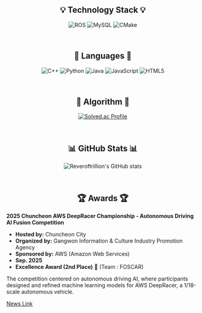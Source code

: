 <div align="center">

## 💡 Technology Stack 💡  
<!-- 프레임워크·DB·툴 -->
![ROS](https://img.shields.io/badge/ROS-22314E?style=for-the-badge&logo=ros&logoColor=white)
![MySQL](https://img.shields.io/badge/MySQL-4479A1?style=for-the-badge&logo=mysql&logoColor=white)
![CMake](https://img.shields.io/badge/CMake-064F8C?style=for-the-badge&logo=cmake&logoColor=white)

<br>

## 🌈 Languages 🌈  
![C++](https://img.shields.io/badge/C%2B%2B-00599C?style=for-the-badge&logo=cplusplus&logoColor=white)
![Python](https://img.shields.io/badge/Python-3776AB?style=for-the-badge&logo=python&logoColor=white)
![Java](https://img.shields.io/badge/Java-007396?style=for-the-badge&logo=openjdk&logoColor=white)
![JavaScript](https://img.shields.io/badge/JavaScript-F7DF1E?style=for-the-badge&logo=javascript&logoColor=black)
![HTML5](https://img.shields.io/badge/HTML5-E34F26?style=for-the-badge&logo=html5&logoColor=white)

<br>

## 🧩 Algorithm 🧩 
[![Solved.ac Profile](http://mazassumnida.wtf/api/v2/generate_badge?boj=cholee3253)](https://solved.ac/cholee3253)

<br>

## 📊 GitHub Stats 📊 
![Reveroftrillion's GitHub stats](https://github-readme-stats.vercel.app/api?username=Reveroftrillion&show_icons=true&theme=default)

<br>



## 🏆 Awards 🏆 
</div>

**2025 Chuncheon AWS DeepRacer Championship - Autonomous Driving AI Fusion Competition**  
- **Hosted by:** Chuncheon City  
- **Organized by:** Gangwon Information & Culture Industry Promotion Agency  
- **Sponsored by:** AWS (Amazon Web Services)  
- **Sep. 2025**
- **Excellence Award (2nd Place)** 🥈 (Team : FOSCAR)

The competition centered on autonomous driving AI, where participants designed and refined machine learning models for AWS DeepRacer, a 1/18-scale autonomous vehicle.

[News Link](https://www.fnewstv.com/news/newsview.php?ncode=1065576648902733)


